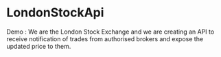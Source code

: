 # LondonStockApi
Demo : We are the London Stock Exchange and we are creating an API to receive notification of trades from authorised brokers and expose the updated price to them.
